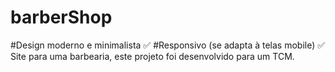 # barberShop
#Design moderno e minimalista ✅
#Responsivo (se adapta à telas mobile) ✅
Site para uma barbearia, este projeto foi desenvolvido para um TCM.
